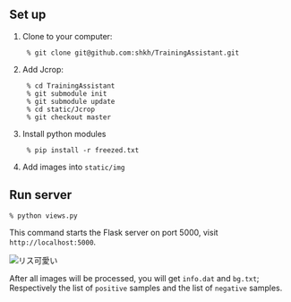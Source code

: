 ## Set up

1. Clone to your computer: 

		% git clone git@github.com:shkh/TrainingAssistant.git

2. Add Jcrop: 

		% cd TrainingAssistant
		% git submodule init
		% git submodule update
		% cd static/Jcrop
		% git checkout master

3. Install python modules
		
		% pip install -r freezed.txt

4. Add images into `static/img`

## Run server

    % python views.py

This command starts the Flask server on port 5000, visit `http://localhost:5000`.

![リス可愛い](http://farm9.staticflickr.com/8334/8131692997_6cd40c380a_z.jpg)

After all images will be processed, you will get `info.dat` and `bg.txt`; Respectively the list of `positive` samples and the list of `negative` samples.
